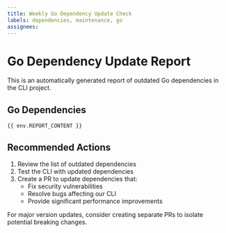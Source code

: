 ```yaml
---
title: Weekly Go Dependency Update Check
labels: dependencies, maintenance, go
assignees: 
---
```


# Go Dependency Update Report

This is an automatically generated report of outdated Go dependencies in the CLI project.

## Go Dependencies

```
{{ env.REPORT_CONTENT }}
```

## Recommended Actions

1. Review the list of outdated dependencies
2. Test the CLI with updated dependencies
3. Create a PR to update dependencies that:
   - Fix security vulnerabilities
   - Resolve bugs affecting our CLI
   - Provide significant performance improvements

For major version updates, consider creating separate PRs to isolate potential breaking changes.